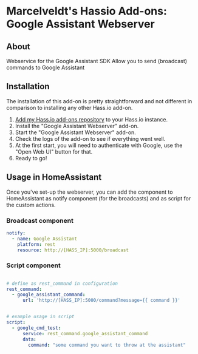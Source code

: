 # Marcelveldt's Hassio Add-ons: Google Assistant Webserver

## About

Webservice for the Google Assistant SDK
Allow you to send (broadcast) commands to Google Assistant


## Installation

The installation of this add-on is pretty straightforward and not different in
comparison to installing any other Hass.io add-on.

1. [Add my Hass.io add-ons repository][repository] to your Hass.io instance.
1. Install the "Google Assistant Webserver" add-on.
1. Start the "Google Assistant Webserver" add-on.
1. Check the logs of the add-on to see if everything went well.
1. At the first start, you will need to authenticate with Google, use the "Open Web UI" button for that.
1. Ready to go!


## Usage in HomeAssistant

Once you've set-up the webserver, you can add the component to HomeAssistant as notify component (for the broadcasts) and as script for the custom actions.

### Broadcast component

```yaml
notify:
  - name: Google Assistant
    platform: rest
    resource: http://[HASS_IP]:5000/broadcast
```

### Script component

```yaml

# define as rest_command in configuration
rest_command:
  - google_assistant_command:
      url: 'http://[HASS_IP]:5000/command?message={{ command }}'


# example usage in script
script:
  - google_cmd_test:
      service: rest_command.google_assistant_command
      data:
        command: "some command you want to throw at the assistant"
```





[repository]: https://github.com/marcelveldt/hassio-addons-repo